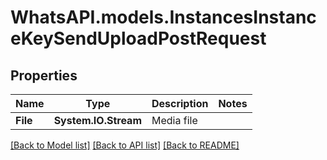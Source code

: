 
# WhatsAPI.models.InstancesInstanceKeySendUploadPostRequest

## Properties

Name | Type | Description | Notes
------------ | ------------- | ------------- | -------------
**File** | **System.IO.Stream** | Media file | 

[[Back to Model list]](../README.md#documentation-for-models)
[[Back to API list]](../README.md#documentation-for-api-endpoints)
[[Back to README]](../README.md)

